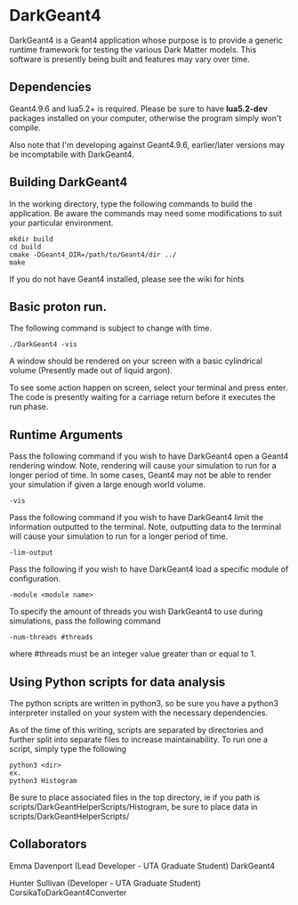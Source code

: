 # DarkGeant4

DarkGeant4 is a Geant4 application whose purpose is to provide a generic runtime framework for testing the various Dark Matter models. This software is presently being built and features may vary over time.

## Dependencies

Geant4.9.6 and lua5.2+ is required. Please be sure to have **lua5.2-dev** packages installed on your computer, otherwise the program simply won't compile.

Also note that I'm developing against Geant4.9.6, earlier/later versions may be incomptabile with DarkGeant4.

## Building DarkGeant4

In the working directory, type the following commands to build the application. Be aware the commands may need some modifications to suit your particular environment.

```
mkdir build
cd build
cmake -DGeant4_DIR=/path/to/Geant4/dir ../
make
```
If you do not have Geant4 installed, please see the wiki for hints

## Basic proton run.

The following command is subject to change with time.

```
./DarkGeant4 -vis
```

A window should be rendered on your screen with a basic cylindrical volume (Presently made out of liquid argon).

To see some action happen on screen, select your terminal and press enter. The code is presently waiting for a carriage return before it executes the run phase.

## Runtime Arguments

Pass the following command if you wish to have DarkGeant4 open a Geant4 rendering window. Note, rendering will cause your simulation to run for a longer period of time. In some cases, Geant4 may not be able to render your simulation if given a large enough world volume.

`-vis`

Pass the following command if you wish to have DarkGeant4 limit the information outputted to the terminal. Note, outputting data to the terminal will cause your simulation to run for a longer period of time.

`-lim-output`

Pass the following if you wish to have DarkGeant4 load a specific module of configuration.

`-module <module name>`

To specify the amount of threads you wish DarkGeant4 to use during simulations, pass the following command

`-num-threads #threads`

where #threads must be an integer value greater than or equal to 1.

## Using Python scripts for data analysis

The python scripts are written in python3, so be sure you have a python3 interpreter installed on your system with the necessary dependencies.

As of the time of this writing, scripts are separated by directories and further split into separate files to increase maintainability. To run one a script, simply type the following

```
python3 <dir>
ex.
python3 Histogram
```

Be sure to place associated files in the top directory, ie if you path is scripts/DarkGeantHelperScripts/Histogram, be sure to place data in scripts/DarkGeantHelperScripts/

## Collaborators

Emma Davenport  (Lead Developer - UTA Graduate Student) DarkGeant4

Hunter Sullivan (Developer - UTA Graduate Student) CorsikaToDarkGeant4Converter

